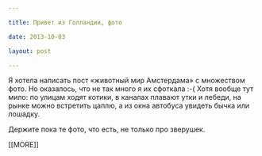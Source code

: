 ```yaml
---

title: Привет из Голландии, фото

date: 2013-10-03

layout: post

---
```

<p>Я хотела написать пост «животный мир Амстердама» с множеством фото. Но оказалось, что не так много я их сфоткала :-( Хотя вообще тут мило: по улицам ходят котики, в каналах плавают утки и лебеди, на рынке можно встретить цаплю, а из окна автобуса увидеть бычка или лошадку.</p>
<p>Держите пока те фото, что есть, не только про зверушек.</p>[[MORE]]
<excerpt/>
<p><a href="http://fotki.yandex.ru/users/toivonens/view/503269/"></a></p><a href="http://fotki.yandex.ru/users/toivonens/view/503269/"><img src="http://img-fotki.yandex.ru/get/4904/14441195.2b/0_7ade5_1b53de09_L.jpg" alt=""></a><p></p>
<p><a href="http://fotki.yandex.ru/users/toivonens/view/503262/"></a></p><a href="http://fotki.yandex.ru/users/toivonens/view/503262/"><img src="http://img-fotki.yandex.ru/get/9360/14441195.2b/0_7adde_781982ff_L.jpg" alt=""></a><p></p>
<p><a href="http://fotki.yandex.ru/users/toivonens/view/503263/"></a></p><a href="http://fotki.yandex.ru/users/toivonens/view/503263/"><img src="http://img-fotki.yandex.ru/get/9161/14441195.2b/0_7addf_b1cbbab8_L.jpg" alt=""></a><p></p>
<p><a href="http://fotki.yandex.ru/users/toivonens/view/503264/"></a></p><a href="http://fotki.yandex.ru/users/toivonens/view/503264/"><img src="http://img-fotki.yandex.ru/get/4901/14441195.2b/0_7ade0_16a4646d_L.jpg" alt=""></a><p></p>
<p><a href="http://fotki.yandex.ru/users/toivonens/view/503265/"></a></p><a href="http://fotki.yandex.ru/users/toivonens/view/503265/"><img src="http://img-fotki.yandex.ru/get/9253/14441195.2b/0_7ade1_8866d2c9_L.jpg" alt=""></a><p></p>
<p><a href="http://fotki.yandex.ru/users/toivonens/view/503266/"></a></p><a href="http://fotki.yandex.ru/users/toivonens/view/503266/"><img src="http://img-fotki.yandex.ru/get/9151/14441195.2b/0_7ade2_8a89e9ae_L.jpg" alt=""></a><p></p>
<p><a href="http://fotki.yandex.ru/users/toivonens/view/503267/"></a></p><a href="http://fotki.yandex.ru/users/toivonens/view/503267/"><img src="http://img-fotki.yandex.ru/get/6720/14441195.2b/0_7ade3_830f295e_L.jpg" alt=""></a><p></p>
<p><a href="http://fotki.yandex.ru/users/toivonens/view/503268/"></a></p><a href="http://fotki.yandex.ru/users/toivonens/view/503268/"><img src="http://img-fotki.yandex.ru/get/9113/14441195.2b/0_7ade4_63310d52_L.jpg" alt=""></a>
